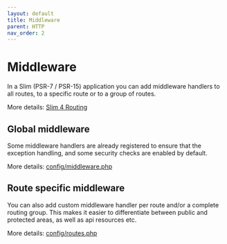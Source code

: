 ```yaml
---
layout: default
title: Middleware
parent: HTTP
nav_order: 2
---
```


# Middleware

In a Slim (PSR-7 / PSR-15) application you can add middleware handlers to all routes, 
to a specific route or to a group of routes. 

More details: [Slim 4 Routing](https://www.slimframework.com/docs/v4/objects/routing.html) 

## Global middleware

Some middleware handlers are already registered to ensure that the 
exception handling, and some security checks are enabled by default.

More details: [config/middleware.php](https://github.com/odan/slim4-skeleton/blob/master/config/middleware.php)

## Route specific middleware

You can also add custom middleware handler per route and/or a complete routing group. This makes
it easier to differentiate between public and protected areas, as well as api resources etc.

More details: [config/routes.php](https://github.com/odan/slim4-skeleton/blob/master/config/routes.php)
